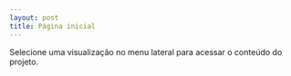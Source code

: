 ```yaml
---
layout: post
title: Página inicial
---
```


Selecione uma visualização no menu lateral para acessar o conteúdo do projeto.
